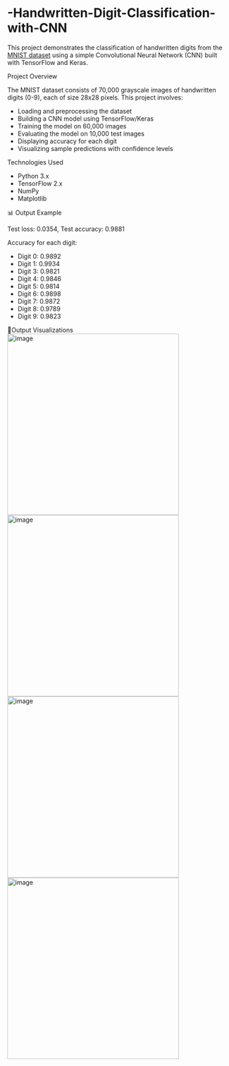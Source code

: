 # -Handwritten-Digit-Classification-with-CNN

This project demonstrates the classification of handwritten digits from the [MNIST dataset](http://yann.lecun.com/exdb/mnist/) using a simple Convolutional Neural Network (CNN) built with TensorFlow and Keras.

Project Overview

The MNIST dataset consists of 70,000 grayscale images of handwritten digits (0-9), each of size 28x28 pixels. This project involves:

- Loading and preprocessing the dataset
- Building a CNN model using TensorFlow/Keras
- Training the model on 60,000 images
- Evaluating the model on 10,000 test images
- Displaying accuracy for each digit
- Visualizing sample predictions with confidence levels

Technologies Used

- Python 3.x  
- TensorFlow 2.x  
- NumPy  
- Matplotlib

📊 Output Example

Test loss: 0.0354, Test accuracy: 0.9881

Accuracy for each digit:

- Digit 0: 0.9892
- Digit 1: 0.9934
- Digit 3: 0.9821
- Digit 4: 0.9846
- Digit 5: 0.9814
- Digit 6: 0.9898
- Digit 7: 0.9872
- Digit 8: 0.9789
- Digit 9: 0.9823

🧾Output Visualizations
<img width="389" height="411" alt="image" src="https://github.com/user-attachments/assets/d7c7e76c-a7c5-442a-91b7-c18c56fd2987" />
<img width="389" height="411" alt="image" src="https://github.com/user-attachments/assets/ce523c0d-e734-43f2-bf85-66f69b990c5d" />
<img width="389" height="411" alt="image" src="https://github.com/user-attachments/assets/ff109e18-7510-4c5c-b392-5cd859577d14" />
<img width="389" height="411" alt="image" src="https://github.com/user-attachments/assets/8608c7de-78d7-4521-94e6-e02546b1e075" />

